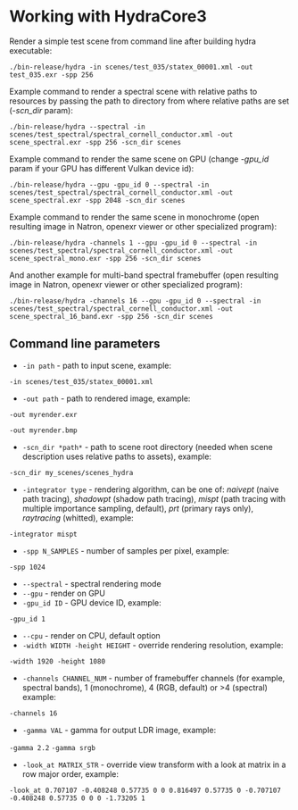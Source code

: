 # Working with HydraCore3

Render a simple test scene from command line after building hydra executable:

`./bin-release/hydra -in scenes/test_035/statex_00001.xml -out test_035.exr -spp 256`

Example command to render a spectral scene with relative paths to resources by passing the path to directory from where relative paths are set (*-scn_dir* param):

`./bin-release/hydra --spectral -in scenes/test_spectral/spectral_cornell_conductor.xml -out scene_spectral.exr -spp 256 -scn_dir scenes`

Example command to render the same scene on GPU (change *-gpu_id* param if your GPU has different Vulkan device id):

`./bin-release/hydra --gpu -gpu_id 0 --spectral -in scenes/test_spectral/spectral_cornell_conductor.xml -out scene_spectral.exr -spp 2048 -scn_dir scenes`

Example command to render the same scene in monochrome (open resulting image in Natron, openexr viewer or other specialized program):

`./bin-release/hydra -channels 1 --gpu -gpu_id 0 --spectral -in scenes/test_spectral/spectral_cornell_conductor.xml -out scene_spectral_mono.exr -spp 256 -scn_dir scenes`

And another example for multi-band spectral framebuffer (open resulting image in Natron, openexr viewer or other specialized program):

`./bin-release/hydra -channels 16 --gpu -gpu_id 0 --spectral -in scenes/test_spectral/spectral_cornell_conductor.xml -out scene_spectral_16_band.exr -spp 256 -scn_dir scenes`

## Command line parameters
* `-in path` - path to input scene, example:

`-in scenes/test_035/statex_00001.xml`

* `-out path` - path to rendered image, example:

`-out myrender.exr`

`-out myrender.bmp`
* `-scn_dir *path*` - path to scene root directory (needed when scene description uses relative paths to assets), example:

`-scn_dir my_scenes/scenes_hydra`

* `-integrator type` - rendering algorithm, can be one of: *naivept* (naive path tracing), *shadowpt* (shadow path tracing), *mispt* (path tracing with multiple importance sampling, default), *prt* (primary rays only), *raytracing* (whitted), example:

`-integrator mispt`

* `-spp N_SAMPLES` - number of samples per pixel, example:

`-spp 1024`

* `--spectral` - spectral rendering mode
* `--gpu` - render on GPU
* `-gpu_id ID` - GPU device ID, example:

`-gpu_id 1`

* `--cpu` - render on CPU, default option
* `-width WIDTH -height HEIGHT` - override rendering resolution, example:

`-width 1920 -height 1080`

* `-channels CHANNEL_NUM` - number of framebuffer channels (for example, spectral bands), 1 (monochrome), 4 (RGB, default) or >4 (spectral) example:

`-channels 16`

* `-gamma VAL` - gamma for output LDR image, example:

`-gamma 2.2`
`-gamma srgb`

* `-look_at MATRIX_STR` - override view transform with a look at matrix in a row major order, example:

`-look_at 0.707107 -0.408248 0.57735 0 0 0.816497 0.57735 0 -0.707107 -0.408248 0.57735 0 0 0 -1.73205 1`

